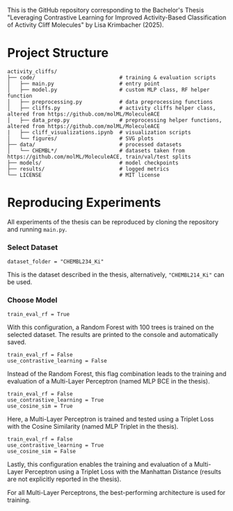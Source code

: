 This is the GitHub repository corresponding to the Bachelor's Thesis "Leveraging Contrastive Learning for Improved Activity-Based Classification of Activity Cliff Molecules" by Lisa Krimbacher (2025). 

# Project Structure
```
activity_cliffs/
├── code/                           # training & evaluation scripts
│   ├── main.py                     # entry point
│   ├── model.py                    # custom MLP class, RF helper function
│   ├── preprocessing.py            # data preprocessing functions
│   ├── cliffs.py                   # activity cliffs helper class, altered from https://github.com/molML/MoleculeACE
│   ├── data_prep.py                # preprocessing helper functions, altered from https://github.com/molML/MoleculeACE
|   ├── cliff_visualizations.ipynb  # visualization scripts
│   └── figures/                    # SVG plots 
├── data/                           # processed datasets 
│   └── CHEMBL*/                    # datasets taken from https://github.com/molML/MoleculeACE, train/val/test splits
├── models/                         # model checkpoints 
├── results/                        # logged metrics
└── LICENSE                         # MIT license 
```

# Reproducing Experiments
All experiments of the thesis can be reproduced by cloning the repository and running `main.py`. 

### Select Dataset
```
dataset_folder = "CHEMBL234_Ki"
```
This is the dataset described in the thesis, alternatively, `"CHEMBL214_Ki"` can be used.

### Choose Model
```
train_eval_rf = True
```
With this configuration, a Random Forest with 100 trees is trained on the selected dataset. The results are printed to the console and automatically saved.

```
train_eval_rf = False
use_contrastive_learning = False
```
Instead of the Random Forest, this flag combination leads to the training and evaluation of a Multi-Layer Perceptron (named MLP BCE in the thesis).

```
train_eval_rf = False
use_contrastive_learning = True
use_cosine_sim = True
```
Here, a Multi-Layer Perceptron is trained and tested using a Triplet Loss with the Cosine Similarity (named MLP Triplet in the thesis).

```
train_eval_rf = False
use_contrastive_learning = True
use_cosine_sim = False
```
Lastly, this configuration enables the training and evaluation of a Multi-Layer Perceptron using a Triplet Loss with the Manhattan Distance (results are not explicitly reported in the thesis).


For all Multi-Layer Perceptrons, the best-performing architecture is used for training.

